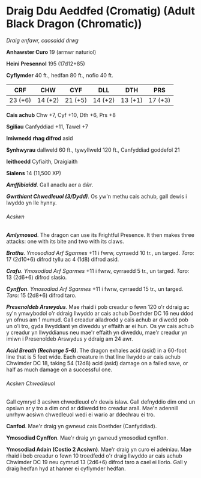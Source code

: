 # Draig Ddu Aeddfed (Cromatig) (Adult Black Dragon (Chromatic))

*Draig enfawr, caosaidd drwg*

**Anhawster Curo** 19 (armwr naturiol)

**Heini Presennol** 195 (17d12+85)

**Cyflymder** 40 ft., hedfan 80 ft., nofio 40 ft.

| CRF     | CHW     | CYF     | DLL     | DTH     | PRS     |
|---------|---------|---------|---------|---------|---------|
| 23 (+6) | 14 (+2) | 21 (+5) | 14 (+2) | 13 (+1) | 17 (+3) |

**Cais achub** Chw +7, Cyf +10, Dth +6, Prs +8

**Sgiliau** Canfyddiad +11, Tawel +7

**Imiwnedd rhag difrod** asid

**Synhwyrau** dallweld 60 ft., tywyllweld 120 ft., Canfyddiad goddefol 21

**Ieithoedd** Cyfiaith, Draigiaith

**Sialens** 14 (11,500 XP)

***Amffibiaidd***. Gall anadlu aer a dŵr.

***Gwrthiant Chwedleuol (3/Dydd)***. Os yw'n methu cais achub, gall dewis i lwyddo yn lle hynny.

###### Acsiwn

***Amlymosod***. The dragon can use its Frightful Presence. It then makes three attacks: one with its bite and two with its claws.

***Brathu***. *Ymosodiad Arf Sgarmes* +11 i fwrw, cyrraedd 10 tr., un targed. *Taro:* 17 (2d10+6) difrod tyllu ac 4 (1d8) difrod asid.

***Crafu***. *Ymosodiad Arf Sgarmes* +11 i fwrw, cyrraedd 5 tr., un targed. *Taro:* 13 (2d6+6) difrod slasio.

***Cynffon***. *Ymosodiad Arf Sgarmes* +11 i fwrw, cyrraedd 15 tr., un targed. *Taro:* 15 (2d8+6) difrod taro.

***Presenoldeb Arswydus***. Mae rhaid i pob creadur o fewn 120 o'r ddraig ac sy'n ymwybodol o'r ddraig llwyddo ar cais achub Doethder DC 16 neu ddod yn ofnus am 1 mumud. Gall creadur ailadrodd y cais achub ar diwedd pob un o'i tro, gyda llwyddiant yn diweddu yr effaith ar ei hun. Os yw cais achub y creadur yn llwyddianus neu mae'r effaith yn diweddu, mae'r creadur yn imiwn i Presenoldeb Arswydus y ddraig am 24 awr.

***Acid Breath (Recharge 5-6)***. The dragon exhales acid (asid) in a 60-foot line that is 5 feet wide. Each creature in that line llwyddo ar cais achub Chwimder DC 18, taking 54 (12d8) acid (asid) damage on a failed save, or half as much damage on a successful one.

###### Acsiwn Chwedleuol

Gall cymryd 3 acsiwn chwedleuol o'r dewis islaw. Gall defnyddio dim ond un opsiwn ar y tro a dim ond ar ddiwedd tro creadur arall. Mae'n adennill unrhyw acsiwn chwedleuol wedi ei wario ar ddechrau ei tro.

**Canfod**. Mae'r draig yn gwneud cais Doethder (Canfyddiad).

**Ymosodiad Cynffon**. Mae'r draig yn gwneud ymosodiad cynffon.

**Ymosodiad Adain (Costio 2 Acsiwn)**. Mae'r draig yn curo ei adeiniau. Mae rhaid i bob creadur o fewn 10 troedfedd o'r draig llwyddo ar cais achub Chwimder DC 19 neu cymrud 13 (2d6+6) difrod taro a cael ei llorio. Gall y draig hedfan hyd at hanner ei cyflymder hedfan.
